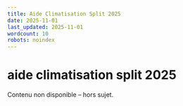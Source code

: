 ```yaml
---
title: Aide Climatisation Split 2025
date: 2025-11-01
last_updated: 2025-11-01
wordcount: 10
robots: noindex
---
```


# aide climatisation split 2025

Contenu non disponible – hors sujet.